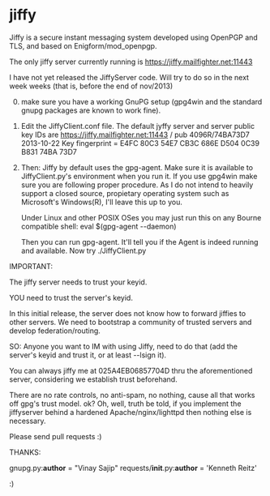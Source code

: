 jiffy
=====

Jiffy is a secure instant messaging system developed using OpenPGP and TLS, and based on Enigform/mod_openpgp.

The only jiffy server currently running is https://jiffy.mailfighter.net:11443

I have not yet released the JiffyServer code. Will try to do so in the next week weeks (that is, before the end of nov/2013)

0) make sure you have a working GnuPG setup (gpg4win and the standard gnupg packages are known to work fine).
1) Edit the JiffyClient.conf file. The default jyffy server and server public key IDs are https://jiffy.mailfighter.net:11443 / pub   4096R/74BA73D7 2013-10-22
      Key fingerprint = E4FC 80C3 54E7 CB3C 686E  D504 0C39 B831 74BA 73D7

2) Then:
	Jiffy by default uses the gpg-agent. Make sure it is available to JiffyClient.py's environment when you run it.
	If you use gpg4win make sure you are following proper procedure. As I do not intend to heavily support
	a closed source, propietary operating system such as Microsoft's Windows(R), I'll leave this up to you.

	Under Linux and other POSIX OSes you may just run this on any Bourne compatible shell:
		eval $(gpg-agent --daemon)

	Then you can run gpg-agent. It'll tell you if the Agent is indeed running and available. Now try ./JiffyClient.py

IMPORTANT:

The jiffy server needs to trust your keyid.

YOU need to trust the server's keyid.

In this initial release, the server does not know how to forward jiffies to other servers. We need to bootstrap a community of trusted servers
and develop federation/routing.

SO: Anyone you want to IM with using Jiffy, need to do that (add the server's keyid and trust it, or at least --lsign it).

You can always jiffy me at 025A4EB06857704D thru the aforementioned server, considering we establish trust beforehand.

There are no rate controls, no anti-spam, no nothing, cause all that works off gpg's trust model. ok? Oh, well, truth be told,
if you implement the jiffyserver behind a hardened Apache/nginx/lighttpd then nothing else is necessary.

Please send pull requests :)

THANKS:

gnupg.py:__author__ = "Vinay Sajip"
requests/__init__.py:__author__ = 'Kenneth Reitz'

:)


